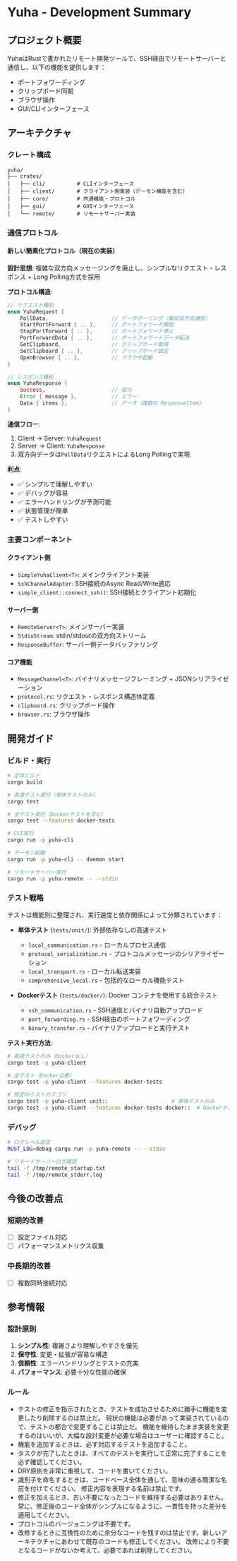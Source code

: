 # Yuha - Development Summary

## プロジェクト概要

YuhaはRustで書かれたリモート開発ツールで、SSH経由でリモートサーバーと通信し、以下の機能を提供します：

- ポートフォワーディング
- クリップボード同期
- ブラウザ操作
- GUI/CLIインターフェース

## アーキテクチャ

### クレート構成

```
yuha/
├── crates/
│   ├── cli/          # CLIインターフェース
│   ├── client/       # クライアント側実装（デーモン機能を含む）
│   ├── core/         # 共通機能・プロトコル
│   ├── gui/          # GUIインターフェース  
│   └── remote/       # リモートサーバー実装
```

### 通信プロトコル

#### 新しい簡素化プロトコル（現在の実装）

**設計思想**: 複雑な双方向メッセージングを廃止し、シンプルなリクエスト・レスポンス + Long Polling方式を採用

**プロトコル構造**:
```rust
// リクエスト種別
enum YuhaRequest {
    PollData,                    // データポーリング（擬似双方向通信）
    StartPortForward { .. },     // ポートフォワード開始
    StopPortForward { .. },      // ポートフォワード停止
    PortForwardData { .. },      // ポートフォワードデータ転送
    GetClipboard,                // クリップボード取得
    SetClipboard { .. },         // クリップボード設定
    OpenBrowser { .. },          // ブラウザ起動
}

// レスポンス種別
enum YuhaResponse {
    Success,                     // 成功
    Error { message },           // エラー
    Data { items },              // データ（複数の ResponseItem）
}
```

**通信フロー**:
1. Client → Server: `YuhaRequest`
2. Server → Client: `YuhaResponse`
3. 双方向データは`PollData`リクエストによるLong Pollingで実現

**利点**:
- ✅ シンプルで理解しやすい
- ✅ デバッグが容易
- ✅ エラーハンドリングが予測可能
- ✅ 状態管理が簡単
- ✅ テストしやすい

### 主要コンポーネント

#### クライアント側
- `SimpleYuhaClient<T>`: メインクライアント実装
- `SshChannelAdapter`: SSH接続のAsync Read/Write適応
- `simple_client::connect_ssh()`: SSH接続とクライアント初期化

#### サーバー側  
- `RemoteServer<T>`: メインサーバー実装
- `StdioStream`: stdin/stdoutの双方向ストリーム
- `ResponseBuffer`: サーバー側データバッファリング

#### コア機能
- `MessageChannel<T>`: バイナリメッセージフレーミング + JSONシリアライゼーション
- `protocol.rs`: リクエスト・レスポンス構造体定義
- `clipboard.rs`: クリップボード操作
- `browser.rs`: ブラウザ操作

## 開発ガイド

### ビルド・実行

```bash
# 全体ビルド
cargo build

# 高速テスト実行（単体テストのみ）
cargo test

# 全テスト実行（Dockerテストを含む）
cargo test --features docker-tests

# CLI実行
cargo run -p yuha-cli

# デーモン起動
cargo run -p yuha-cli -- daemon start

# リモートサーバー実行
cargo run -p yuha-remote -- --stdio
```

### テスト戦略

テストは機能別に整理され、実行速度と依存関係によって分類されています：

- **単体テスト** (`tests/unit/`): 外部依存なしの高速テスト
  - `local_communication.rs` - ローカルプロセス通信
  - `protocol_serialization.rs` - プロトコルメッセージのシリアライゼーション
  - `local_transport.rs` - ローカル転送実装
  - `comprehensive_local.rs` - 包括的なローカル機能テスト

- **Dockerテスト** (`tests/docker/`): Docker コンテナを使用する統合テスト
  - `ssh_communication.rs` - SSH通信とバイナリ自動アップロード
  - `port_forwarding.rs` - SSH経由のポートフォワーディング
  - `binary_transfer.rs` - バイナリアップロードと実行テスト

**テスト実行方法**:

```bash
# 高速テストのみ（Dockerなし）
cargo test -p yuha-client

# 全テスト（Docker必要）
cargo test -p yuha-client --features docker-tests

# 特定のテストカテゴリ
cargo test -p yuha-client unit::                    # 単体テストのみ
cargo test -p yuha-client --features docker-tests docker::  # Dockerテストのみ
```

### デバッグ

```bash
# ログレベル設定
RUST_LOG=debug cargo run -p yuha-remote -- --stdio

# リモートサーバーログ確認
tail -f /tmp/remote_startup.txt
tail -f /tmp/remote_stderr.log
```

## 今後の改善点

### 短期的改善
- [ ] 設定ファイル対応
- [ ] パフォーマンスメトリクス収集

### 中長期的改善
- [ ] 複数同時接続対応

## 参考情報

### 設計原則
1. **シンプル性**: 複雑さより理解しやすさを優先
2. **保守性**: 変更・拡張が容易な構造
3. **信頼性**: エラーハンドリングとテストの充実
4. **パフォーマンス**: 必要十分な性能の確保

### ルール

- テストの修正を指示されたとき、テストを成功させるために勝手に機能を変更したり削除するのは禁止だ。 
  現状の機能は必要があって実装されているので、テストの都合で変更することは禁止だ。
  機能を維持したまま実装を変更するのはいいが、大幅な設計変更が必要な場合はユーザーに確認すること。
- 機能を追加するときは、必ず対応するテストを追加すること。
- タスクが完了したときは、すべてのテストを実行して正常に完了することを必ず確認してください。
- DRY原則を非常に重視して、コードを書いてください。
- 識別子を命名するときは、コードベース全体を通して、意味の通る簡潔な名前を付けてください。 修正内容を表現する名前は禁止です。
- 修正を加えるとき、古い不要になったコードを維持する必要はありません。常に、修正後のコード全体がシンプルになるように、一貫性を持った差分を適用してください。 
- プロトコルのバージョニングは不要です。
- 改修するときに互換性のために余分なコードを残すのは禁止です。新しいアーキテクチャにあわせて既存のコードも修正してください。
  改修により不要となるコードがないか考えて、必要であれば削除してください。
